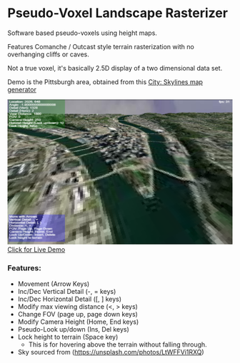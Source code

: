 # Pseudo-Voxel Landscape Rasterizer
Software based pseudo-voxels using height maps.

Features Comanche / Outcast style terrain rasterization with no overhanging cliffs or caves.

Not a true voxel, it's basically 2.5D display of a two dimensional data set.

Demo is the Pittsburgh area, obtained from this [City: Skylines map generator](https://heightmap.skydark.pl/)

![Demo Image](example.png)
[Click for Live Demo](https://gregfrazier.github.io/pseudo-voxels/)

### Features:
- Movement (Arrow Keys)
- Inc/Dec Vertical Detail (-, = keys)
- Inc/Dec Horizontal Detail ([, ] keys)
- Modify max viewing distance (<, > keys)
- Change FOV (page up, page down keys)
- Modify Camera Height (Home, End keys)
- Pseudo-Look up/down (Ins, Del keys)
- Lock height to terrain (Space key)
    - This is for hovering above the terrain without falling through.
- Sky sourced from (https://unsplash.com/photos/LtWFFVi1RXQ)

